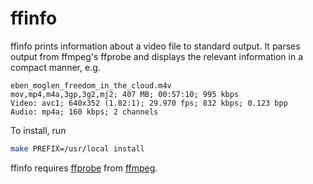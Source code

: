 ffinfo
======

ffinfo prints information about a video file to standard output. It
parses output from ffmpeg's ffprobe and displays the relevant
information in a compact manner, e.g.

    eben_moglen_freedom_in_the_cloud.m4v
    mov,mp4,m4a,3gp,3g2,mj2; 407 MB; 00:57:10; 995 kbps
    Video: avc1; 640x352 (1.82:1); 29.970 fps; 832 kbps; 0.123 bpp
    Audio: mp4a; 160 kbps; 2 channels

To install, run

```bash
make PREFIX=/usr/local install
```

ffinfo requires [ffprobe][1] from [ffmpeg][2].

[1]: https://www.ffmpeg.org/ffprobe.html
[2]: https://www.ffmpeg.org/
